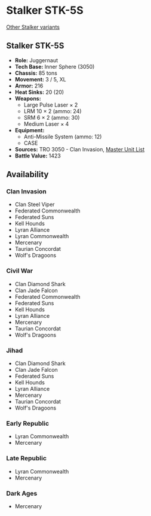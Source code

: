 # Stalker STK-5S

[Other Stalker variants](../stalker.md)

## Stalker STK-5S
- **Role:** Juggernaut
- **Tech Base:** Inner Sphere (3050)
- **Chassis:** 85 tons
- **Movement:** 3 / 5, XL
- **Armor:** 216
- **Heat Sinks:** 20 (20)
- **Weapons:**
  - Large Pulse Laser × 2
  - LRM 10 × 2 (ammo: 24)
  - SRM 6 × 2 (ammo: 30)
  - Medium Laser × 4
- **Equipment:**
  - Anti-Missile System (ammo: 12)
  - CASE
- **Sources:** TRO 3050 - Clan Invasion, [Master Unit List](http://masterunitlist.info/Unit/Details/3041/stalker-stk-5s)
- **Battle Value:** 1423

## Availability

### Clan Invasion
- Clan Steel Viper
- Federated Commonwealth
- Federated Suns
- Kell Hounds
- Lyran Alliance
- Lyran Commonwealth
- Mercenary
- Taurian Concordat
- Wolf's Dragoons

### Civil War
- Clan Diamond Shark
- Clan Jade Falcon
- Federated Commonwealth
- Federated Suns
- Kell Hounds
- Lyran Alliance
- Mercenary
- Taurian Concordat
- Wolf's Dragoons

### Jihad
- Clan Diamond Shark
- Clan Jade Falcon
- Federated Suns
- Kell Hounds
- Lyran Alliance
- Mercenary
- Taurian Concordat
- Wolf's Dragoons

### Early Republic
- Lyran Commonwealth
- Mercenary

### Late Republic
- Lyran Commonwealth
- Mercenary

### Dark Ages
- Mercenary

